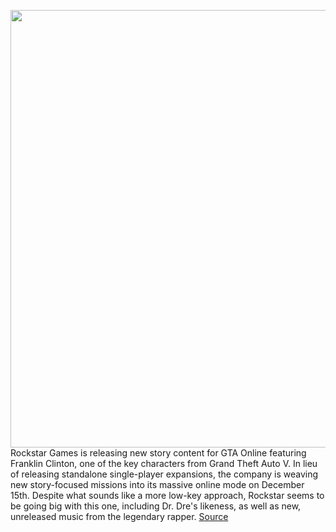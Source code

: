 <img src='https://cdn.vox-cdn.com/thumbor/kmYDH0g7uCqi28PwS1MyGQMF9V0=/0x0:1208x805/1200x0/filters:focal(0x0:1208x805):no_upscale()/cdn.vox-cdn.com/uploads/chorus_asset/file/23072822/gtaonlinedec15thupdate.jpg' width='700px' /><br/>
Rockstar Games is releasing new story content for GTA Online featuring Franklin Clinton, one of the key characters from Grand Theft Auto V. In lieu of releasing standalone single-player expansions, the company is weaving new story-focused missions into its massive online mode on December 15th. Despite what sounds like a more low-key approach, Rockstar seems to be going big with this one, including Dr. Dre's likeness, as well as new, unreleased music from the legendary rapper.
<a href='https://www.theverge.com/2021/12/8/22823997/gta-online-update-story-missions-franklin-dr-dre-music-missions'> Source <a/>